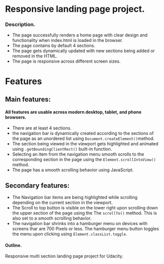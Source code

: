 # Responsive landing page project.
### Description.
- The page successfully renders a home page with clear design and functionality when index.html is loaded in the browser.
- The page contains by default 4 sections.
- The page gets dynamically updated with new sections being added or removed in the HTML.   
- The page is responsive across different screen sizes.

# Features
## Main features:
#### All features are usable across modern desktop, tablet, and phone browsers.
- There are at least 4 sections.
- the navigation bar is dynamically created according to the sections of the page as an unordered list using `Document.createElement()`method.
- The section being viewed in the viewport gets highlighted and animated using `.getBoundingClientRect()` built-in function.
- Selecting an item from the navigation menu smooth scrolls to the corresponding section in the page using the `Element.scrollIntoView()` method.
- The page has a smooth scrolling behavior using JavaScript.

## Secondary features:
- The Navigation bar items are being highlighted while scrolling depending on the current section in the viewport.
- The Scroll to top button is visible on the lower right upon scrolling down the upper section of the page using the The `scrollTo()` method. This is also set to a smooth scrolling behavior.
- The navigation bar shrinks into a hamburger menu on devices with screens thar are 700 Pixels or less.
  The hamburger menu button toggles the menu upon clicking using `Element.classList.toggle`.

#### Outline.
Responsive multi section landing page project for Udacity. 

